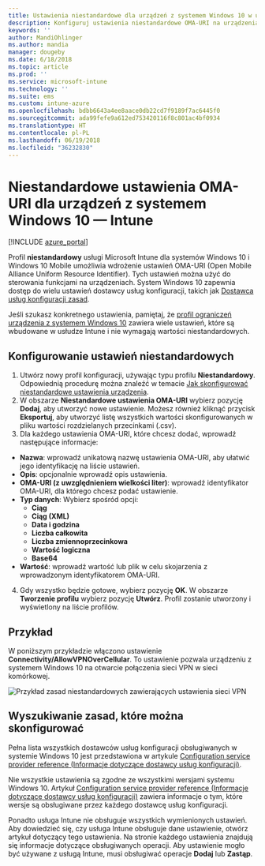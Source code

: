 ```yaml
---
title: Ustawienia niestandardowe dla urządzeń z systemem Windows 10 w usłudze Microsoft Intune — Azure | Microsoft Docs
description: Konfiguruj ustawienia niestandardowe OMA-URI na urządzeniach z systemem Windows 10 przy użyciu niestandardowego profilu w usłudze Microsoft Intune.
keywords: ''
author: MandiOhlinger
ms.author: mandia
manager: dougeby
ms.date: 6/18/2018
ms.topic: article
ms.prod: ''
ms.service: microsoft-intune
ms.technology: ''
ms.suite: ems
ms.custom: intune-azure
ms.openlocfilehash: bdbb6643a4ee8aace0db22cd7f9189f7ac6445f0
ms.sourcegitcommit: ada99fefe9a612ed753420116f8c801ac4bf0934
ms.translationtype: HT
ms.contentlocale: pl-PL
ms.lasthandoff: 06/19/2018
ms.locfileid: "36232830"
---
```

# <a name="custom-oma-uri-settings-for-windows-10-devices---intune"></a>Niestandardowe ustawienia OMA-URI dla urządzeń z systemem Windows 10 — Intune

[!INCLUDE [azure_portal](./includes/azure_portal.md)]

Profil **niestandardowy** usługi Microsoft Intune dla systemów Windows 10 i Windows 10 Mobile umożliwia wdrożenie ustawień OMA-URI (Open Mobile Alliance Uniform Resource Identifier). Tych ustawień można użyć do sterowania funkcjami na urządzeniach. System Windows 10 zapewnia dostęp do wielu ustawień dostawcy usług konfiguracji, takich jak [Dostawca usług konfiguracji zasad](https://technet.microsoft.com/itpro/windows/manage/how-it-pros-can-use-configuration-service-providers).

Jeśli szukasz konkretnego ustawienia, pamiętaj, że [profil ograniczeń urządzenia z systemem Windows 10](device-restrictions-windows-10.md) zawiera wiele ustawień, które są wbudowane w usłudze Intune i nie wymagają wartości niestandardowych.

## <a name="configure-custom-settings"></a>Konfigurowanie ustawień niestandardowych

1. Utwórz nowy profil konfiguracji, używając typu profilu **Niestandardowy**. Odpowiednią procedurę można znaleźć w temacie [Jak skonfigurować niestandardowe ustawienia urządzenia](custom-settings-configure.md).
2. W obszarze **Niestandardowe ustawienia OMA-URI** wybierz pozycję **Dodaj**, aby utworzyć nowe ustawienie. Możesz również kliknąć przycisk **Eksportuj**, aby utworzyć listę wszystkich wartości skonfigurowanych w pliku wartości rozdzielanych przecinkami (.csv).
3. Dla każdego ustawienia OMA-URI, które chcesz dodać, wprowadź następujące informacje:

- **Nazwa**: wprowadź unikatową nazwę ustawienia OMA-URI, aby ułatwić jego identyfikację na liście ustawień.
- **Opis**: opcjonalnie wprowadź opis ustawienia.
- **OMA-URI (z uwzględnieniem wielkości liter)**: wprowadź identyfikator OMA-URI, dla którego chcesz podać ustawienie.
- **Typ danych**: Wybierz spośród opcji:
  - **Ciąg**
  - **Ciąg (XML)**
  - **Data i godzina**
  - **Liczba całkowita**
  - **Liczba zmiennoprzecinkowa**
  - **Wartość logiczna**
  - **Base64**
- **Wartość**: wprowadź wartość lub plik w celu skojarzenia z wprowadzonym identyfikatorem OMA-URI.

4. Gdy wszystko będzie gotowe, wybierz pozycję **OK**. W obszarze **Tworzenie profilu** wybierz pozycję **Utwórz**. Profil zostanie utworzony i wyświetlony na liście profilów.

## <a name="example"></a>Przykład
W poniższym przykładzie włączono ustawienie **Connectivity/AllowVPNOverCellular**. To ustawienie pozwala urządzeniu z systemem Windows 10 na otwarcie połączenia sieci VPN w sieci komórkowej.

![Przykład zasad niestandardowych zawierających ustawienia sieci VPN](./media/custom-policy-example.png)

## <a name="find-the-policies-you-can-configure"></a>Wyszukiwanie zasad, które można skonfigurować

Pełna lista wszystkich dostawców usług konfiguracji obsługiwanych w systemie Windows 10 jest przedstawiona w artykule [Configuration service provider reference (Informacje dotyczące dostawcy usług konfiguracji)](https://msdn.microsoft.com/windows/hardware/commercialize/customize/mdm/configuration-service-provider-reference).

Nie wszystkie ustawienia są zgodne ze wszystkimi wersjami systemu Windows 10. Artykuł [Configuration service provider reference (Informacje dotyczące dostawcy usług konfiguracji)](https://msdn.microsoft.com/windows/hardware/commercialize/customize/mdm/configuration-service-provider-reference) zawiera informacje o tym, które wersje są obsługiwane przez każdego dostawcę usług konfiguracji.

Ponadto usługa Intune nie obsługuje wszystkich wymienionych ustawień. Aby dowiedzieć się, czy usługa Intune obsługuje dane ustawienie, otwórz artykuł dotyczący tego ustawienia. Na stronie każdego ustawienia znajdują się informacje dotyczące obsługiwanych operacji. Aby ustawienie mogło być używane z usługą Intune, musi obsługiwać operacje **Dodaj** lub **Zastąp**.
